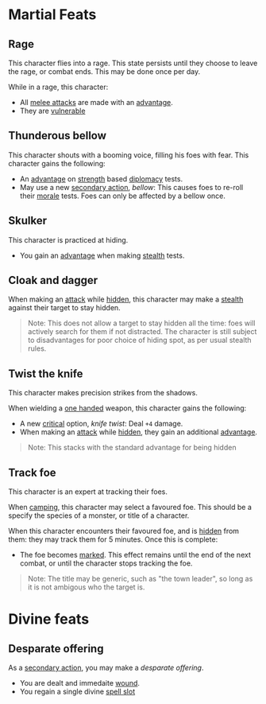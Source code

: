 # Martial Feats




## Rage
This character flies into a rage. This state persists until they choose to leave the rage, or combat ends. This may be done once per day.

While in a rage, this character:
 - All [melee attacks](rolls.md#melee-attack) are made with an [advantage](rolls.md#advantage).
 - They are [vulnerable](statuses.md#vulnerable)


## Thunderous bellow
This character shouts with a booming voice, filling his foes with fear.
This character gains the following:
 - An [advantage](rolls.md#advantage) on [strength](stats.md#strength) based [diplomacy](skills.md#diplomacy) tests.
 - May use a new [secondary action](actions.md#secondary-action), *bellow*: This causes foes to re-roll their [morale](skills.md#morale) tests. Foes can only be affected by a bellow once.














## Skulker
This character is practiced at hiding.
 - You gain an [advantage](rolls.md#advantage) when making [stealth](skills.md#stealth) tests.


## Cloak and dagger
When making an [attack](rolls.md#attacks) while [hidden](statuses.md#hidden), this character may make a [stealth](skills.md#stealth) against their target to stay hidden.

> Note: This does not allow a target to stay hidden all the time: foes will actively search for them if not distracted.
> The character is still subject to disadvantages for poor choice of hiding spot, as per usual stealth rules.


## Twist the knife
This character makes precision strikes from the shadows.

When wielding a [one handed](weapons.md#1-handed) weapon, this character gains the following:
 - A new [critical](rolls.md#criticals) option, *knife twist*: Deal `+4` damage.
 - When making an [attack](rolls.md#attacks) while [hidden](statuses.md#hidden), they gain an additional [advantage](rolls.md#advantage).

> Note: This stacks with the standard advantage for being hidden



## Track foe
This character is an expert at tracking their foes.

When [camping](stats.md#camping), this character may select a favoured foe. This should be a specify the species of a monster, or title of a character.

When this character encounters their favoured foe, and is [hidden](statuses.md#hidden) from them: they may track them for 5 minutes. Once this is complete:
 - The foe becomes [marked](statuses.md#marked). This effect remains until the end of the next combat, or until the character stops tracking the foe.

> Note: The title may be generic, such as "the town leader", so long as it is not ambigous who the target is.

# Divine feats

## Desparate offering
As a [secondary action](actions.md#secondary-action), you may make a *desparate offering*.
 - You are dealt and immedaite [wound](stats.md#wounds).
 - You regain a single divine [spell slot](divine-action.md#spell-slots)


